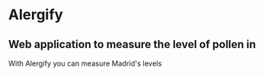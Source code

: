 # Alergify

## Web application to measure the level of pollen in

With Alergify you can measure Madrid's levels